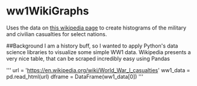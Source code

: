 # ww1WikiGraphs

Uses the data on [this wikipedia page](https://en.wikipedia.org/wiki/World_War_I_casualties) to create histograms 
of the military and civilian casualties for select nations.

##Background
I am a history buff, so I wanted to apply Python's data science libraries to visualize some simple WW1 data.
Wikipedia presents a very nice table, that can be scraped incredibly easy using Pandas

'''
url = 'https://en.wikipedia.org/wiki/World_War_I_casualties'
ww1_data = pd.read_html(url)
dframe = DataFrame(ww1_data[0])
'''

